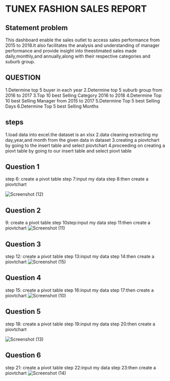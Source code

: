 # TUNEX FASHION SALES REPORT
## Statement problem
This dashboard enable the sales outlet to access sales performance from 2015 to 2018.It also facilitates the analysis and understanding of manager performance and provide insight into theestimated sales made daily,monthly,and annually,along with their respective categories and suburb group.
## QUESTION
1.Determine top 5 buyer in each year
2.Determine top 5 suburb group from 2016 to 2017
3.Top 10 best Selling Category 2016 to 2018 
4.Determine Top 10 best Selling Manager from 2015 to 2017
5.Determine Top 5 best Selling Days
6.Determine Top 5 best Selling Months
## steps 
1.load data into excel.the dataset is an xlsx
2.data cleaning extracting my day,year,and month from the given data in dataset
3.creating a piovtchart by going to the insert table and select piovtchart
4.proceeding on creating a piovt table by going to our insert table and select piovt table

## Question 1
step 6: create a pivot table
step 7:input my data 
step 8:then create a piovtchart

![Screenshot (12)](https://github.com/user-attachments/assets/0fe60949-da42-4fb1-8095-59d26d980eac)

## Question 2
 9: create a pivot table
step 10step:input my data 
step 11:then create a piovtchart
![Screenshot (11)](https://github.com/user-attachments/assets/660d33f9-443e-45ca-a7b1-563fef896ce1)	

## Question 3
step 12: create a pivot table
step 13:input my data 
step 14:then create a piovtchart
![Screenshot (15)](https://github.com/user-attachments/assets/48baf94f-12df-40dd-a977-2eaf60b53ada)


## Question 4						
step 15: create a pivot table
step 16:input my data 
step 17:then create a piovtchart
![Screenshot (10)](https://github.com/user-attachments/assets/14718178-62a3-4531-85c5-5cb292ad3775)

## Question 5
step 18: create a pivot table
step 19:input my data 
step 20:then create a piovtchart

![Screenshot (13)](https://github.com/user-attachments/assets/10432721-1d7a-4223-ab24-f55106079011)


## Question 6
step 21: create a pivot table
step 22:input my data 
step 23:then create a piovtchart
![Screenshot (14)](https://github.com/user-attachments/assets/8ac507d2-1eb5-455c-9d31-fda88f991dde)
